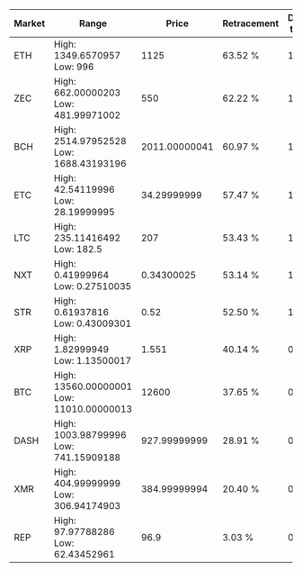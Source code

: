 | Market | Range | Price| Retracement | Doubles to 50% |
| --- | --- | --- | --- | --- |
| ETH | High: 1349.6570957<br />Low: 996 | 1125 | 63.52 % | 1.04 |
| ZEC | High: 662.00000203<br />Low: 481.99971002 | 550 | 62.22 % | 1.04 |
| BCH | High: 2514.97952528<br />Low: 1688.43193196 | 2011.00000041 | 60.97 % | 1.05 |
| ETC | High: 42.54119996<br />Low: 28.19999995 | 34.29999999 | 57.47 % | 1.03 |
| LTC | High: 235.11416492<br />Low: 182.5 | 207 | 53.43 % | 1.01 |
| NXT | High: 0.41999964<br />Low: 0.27510035 | 0.34300025 | 53.14 % | 1.01 |
| STR | High: 0.61937816<br />Low: 0.43009301 | 0.52 | 52.50 % | 1.01 |
| XRP | High: 1.82999949<br />Low: 1.13500017 | 1.551 | 40.14 % | 0.00 |
| BTC | High: 13560.00000001<br />Low: 11010.00000013 | 12600 | 37.65 % | 0.00 |
| DASH | High: 1003.98799996<br />Low: 741.15909188 | 927.99999999 | 28.91 % | 0.00 |
| XMR | High: 404.99999999<br />Low: 306.94174903 | 384.99999994 | 20.40 % | 0.00 |
| REP | High: 97.97788286<br />Low: 62.43452961 | 96.9 | 3.03 % | 0.00 |
